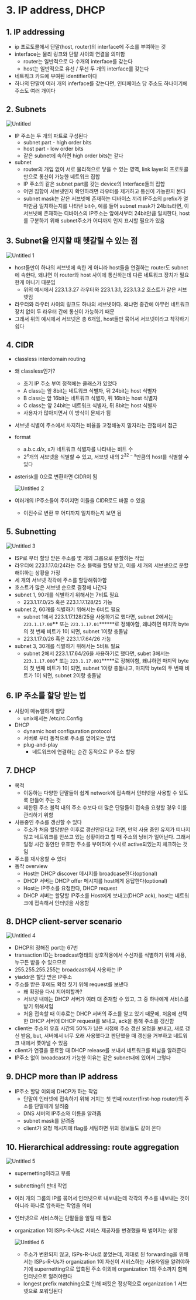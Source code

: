 # 3. IP address, DHCP

## 1. IP addressing

- ip 프로토콜에서 단말(host, router)의 interface에 주소를 부여하는 것
- interface는 물리 링크와 단말 사이의 연결을 의미함
  - router는 일반적으로 다 수개의 interface를 갖는다
  - host는 일반적으로 유선 / 무선 두 개의 interface를 갖는다
- 네트워크 카드에 부여된 identifier이다
- 하나의 단말이 여러 개의 inferface를 갖는다면, 인터페이스 당 주소도 하나이기에 주소도 여러 개이다

## 2. Subnets

![Untitled](https://user-images.githubusercontent.com/48282185/180721515-cf014f15-3702-4a26-b7a8-f9a49ab86e33.png)

- IP 주소는 두 개의 파트로 구성된다
  - subnet part - high order bits
  - host part - low order bits
  - 같은 subnet에 속하면 high order bits는 같다
- subnet
  - router의 개입 없이 서로 물리적으로 닿을 수 있는 영역, link layer의 프로토콜만으로 통신이 가능한 네트워크 집합
  - IP 주소의 같은 subnet part를 갖는 device의 Interface들의 집합
  - 어떤 집합이 서브넷인지 확인하려면 라우터를 제거하고 통신이 가능한지 본다
  - subnet mask는 같은 서브넷에 존재하는 디바이스 끼리 IP주소의 prefix가 얼마만큼 일치하는지를 나타낸 bit수, 예를 들어 subnet mask가 24bits라면, 이 서브넷에 존재하는 디바이스의 IP주소는 앞에서부터 24bit만큼 일치한다, host를 구분하기 위해 subnet주소가 어디까지 인지 표시할 필요가 있음

## 3. Subnet을 인지할 때 헷갈릴 수 있는 점

![Untitled 1](https://user-images.githubusercontent.com/48282185/180721475-d81ceaf1-2d57-41c0-bb7c-6460ffc0583f.png)

- host들만이 하나의 서브넷에 속한 게 아니라 host들을 연결하는 router도 subnet에 속한다, 왜냐면 이 router와 host 사이에 통신하는데 다른 네트워크 장치가 필요한게 아니기 때문임
  - 위의 예시에서 223.1.3.27 라우터와 223.1.3.1, 223.1.3.2 호스트가 같은 서브넷임
- 라우터와 라우터 사이의 링크도 하나의 서브넷이다. 왜냐면 중간에 아무런 네트워크 장치 없이 두 라우터 간에 통신이 가능하기 때문
- 그래서 위의 예시에서 서브넷은 총 6개임, host들만 묶어서 서브넷이라고 착각하기 쉽다

## 4. CIDR

- classless interdomain routing
- 왜 classless인가?
  - 초기 IP 주소 부여 정책에는 클래스가 있었다
  - A class는 앞 8bit는 네트워크 식별자, 뒤 24bit는 host 식별자
  - B class는 앞 16bit는 네트워크 식별자, 뒤 16bit는 host 식별자
  - C class는 앞 24bit는 네트워크 식별자, 뒤 8bit는 host 식별자
  - 사용자가 많아지면서 이 방식이 문제가 됨
- 서브넷 식별이 주소에서 차지하는 비율을 고정해놓지 말자라는 관점에서 접근
- format
  - a.b.c.d/x, x가 네트워크 식별자를 나타내는 비트 수
  - $2^x$개의 서브넷을 식별할 수 있고, 서브넷 내의 $2^{32-x}$만큼의 host를 식별할 수 있다
- asterisk를 0으로 변환하면 CIDR이 됨

  ![Untitled 2](https://user-images.githubusercontent.com/48282185/180721494-a4d5964f-dcdf-4d6c-83d2-ac578a4cb3fa.png)

- 여러개의 IP주소들이 주어지면 이들을 CIDR로도 바꿀 수 있음
  - 이진수로 변환 후 어디까지 일치하는지 보면 됨

## 5. Subnetting

![Untitled 3](https://user-images.githubusercontent.com/48282185/180721497-1cdb17de-eb3f-44ba-ba7a-cce25d5305b9.png)

- ISP로 부터 할당 받은 주소를 몇 개의 그룹으로 분할하는 작업
- 라우터에 223.1.17.0/24라는 주소 블럭을 할당 받고, 이를 세 개의 서브넷으로 분할해야하는 상황을 가정
- 세 개의 서브넷 각각에 주소를 할당해줘야함
- 호스트가 많은 서브넷 순으로 결정해 나간다
- subnet 1, 90개를 식별하기 위해서는 7비트 필요
  - 223.1.17.0/25 혹은 223.1.17.128/25 가능
- subnet 2, 60개를 식별하기 위해서는 6비트 필요
  - subnet 1에서 223.1.17.128/25을 사용하기로 했다면, subnet 2에서는 `223.1.17.00`**\*\*** 또는 `223.1.17.01`**\*\***로 정해야함, 왜냐하면 마지막 byte의 첫 번째 비트가 1이 되면, subnet 1이랑 충돌남
  - 223.1.17.0/26 혹은 223.1.17.64/26 가능
- subnet 3, 30개를 식별하기 위해서는 5비트 필요
  - subnet 2에서 223.1.17.64/26을 사용하기로 했다면, subet 3에서는 `223.1.17.000`**\*** 또는 `223.1.17.001`**\***로 정해야함, 왜냐하면 마지막 byte의 첫 번째 비트가 1이 되면, subnet 1이랑 충돌나고, 마지막 byte의 두 번째 비트가 1이 되면, subnet 2이랑 충돌남

## 6. IP 주소를 할당 받는 법

- 사람이 매뉴얼하게 할당
  - unix에서는 /etc/rc.Config
- DHCP
  - dynamic host configuration protocol
  - 서버로 부터 동적으로 주소를 얻어오는 방법
  - plug-and-play
    - 네트워크에 연결하는 순간 동적으로 IP 주소 할당

## 7. DHCP

- 목적
  - 이동하는 다양한 단말들이 쉽게 network에 접속해서 인터넷을 사용할 수 있도록 만들어 주는 것
  - 제한된 주소 블럭 내의 주소 수보다 더 많은 단말들이 접속을 요청할 경우 이를 관리하기 위함
- 사용중인 주소를 갱신할 수 있다
  - 주소가 처음 할당받은 이후로 갱신안된다고 하면, 만약 사용 중인 유저가 떠나지 않고 네트워크를 안쓰고 있는 상황이라고 할 때 주소의 낭비가 일어난다. 그래서 일정 시간 동안만 유효한 주소를 부여하여 수시로 active되있는지 체크하는 것임
- 주소를 재사용할 수 있다
- 동작 overview
  - Host는 DHCP discover 메시지를 broadcase한다(optional)
  - DHCP 서버는 DHCP offer 메시지를 host에게 응답한다(optional)
  - Host는 IP주소를 요청한다, DHCP request
  - DHCP 서버는 할당할 IP주소를 Host에게 보내고(DHCP ack), host는 네트워크에 접속해서 인터넷을 사용함

## 8. DHCP client-server scenario

![Untitled 4](https://user-images.githubusercontent.com/48282185/180721508-98ee2f4c-7258-4f52-bc70-8af2dfd73f3f.png)

- DHCP의 정해진 port는 67번
- transaction ID는 broadcast형태의 상호작용에서 수신자를 식별하기 위해 사용, 누구든 받을 수 있으므로
- 255.255.255.255는 broadcast에서 사용하는 IP
- yiaddr은 할당 받은 IP주소
- 주소를 받은 후에도 확정 짓기 위해 request를 보낸다
  - 왜 확정을 다시 지어야할까?
  - 서브넷 내에는 DHCP 서버가 여러 대 존재할 수 있고, 그 중 하나에게 서비스를 받기 위해서임
  - 처음 접속할 때 이후로는 DHCP 서버의 주소를 알고 있기 때문에, 처음에 선택한 DHCP 서버에 DHCP request를 보내고, ack을 통해 주소를 갱신함
- client는 주소의 유효 시간의 50%가 남은 시점에 주소 갱신 요청을 보내고, 새로 갱신 받음, but, 서버에서 너무 오래 사용했다고 판단했을 때 갱신을 거부하고 네트워크 내에서 쫓아낼 수 있음
- client가 연결을 종료할 때 DHCP release를 보내서 네트워크를 떠남을 알려준다
- IP주소 없이 broadcast가 가능한 이유는 같은 subnet내에 있어서 그렇다

## 9. DHCP more than IP address

- IP주소 할당 이외에 DHCP가 하는 작업
  - 단말이 인터넷에 접속하기 위해 거치는 첫 번째 router(first-hop router)의 주소를 단말에게 알려줌
  - DNS 서버의 IP주소와 이름을 알려줌
  - subnet mask를 알려줌
  - client가 요청 메시지에 flag를 세팅하면 위의 정보들도 같이 온다

## 10. Hierarchical addressing: route aggregation

![Untitled 5](https://user-images.githubusercontent.com/48282185/180721510-5a6182d4-3c8f-47f8-a984-3d6cde403517.png)

- supernetting이라고 부름
- subnetting의 반대 작업
- 여러 개의 그룹의 IP를 묶어서 인터넷으로 내보내는데 각각의 주소를 내보내는 것이 아니라 하나로 압축하는 작업을 의미
- 인터넷으로 서비스하는 단말들을 알릴 때 필요
- organization 1이 ISPs-R-Us로 서비스 제공자를 변경했을 때 벌어지는 상황

  ![Untitled 6](https://user-images.githubusercontent.com/48282185/180721513-58434ea6-ff56-459b-828f-1b3563e47b06.png)

  - 주소가 변환되지 않고, ISPs-R-Us로 붙었는데, 제대로 된 forwarding을 위해서는 ISPs-R-Us가 organization 1이 자신이 서비스하는 사용자임을 알려야하기에 supernetting으로 압축된 주소 이외에 organization 1의 주소까지 함께 인터넷으로 알려야한다
  - longest prefix matching으로 인해 패킷은 정상적으로 organization 1 서브넷으로 포워딩된다
